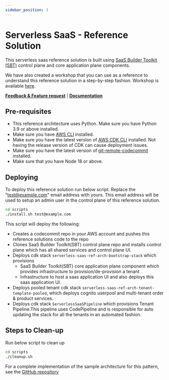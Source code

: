 ```yaml
---
sidebar_position: 3
---
```

# Serverless SaaS - Reference Solution

This serverless saas reference solution is built using [SaaS Builder Toolkit (SBT)](https://github.com/awslabs/sbt-aws) control plane and core application plane components.

We have also created a workshop that you can use as a reference to understand this reference solution in a step-by-step fashion. Workshop is available [here](https://github.com/aws-samples/aws-serverless-saas-workshop).

**[Feedback & Feature request](https://www.pulse.aws/survey/EHE3TICQ)** | **[Documentation](DOCUMENTATION.md)**

## Pre-requisites

- This reference architecture uses Python. Make sure you have Python 3.9 or above installed.
- Make sure you have [AWS CLI](https://docs.aws.amazon.com/cli/latest/userguide/cli-chap-install.html) installed.
- Make sure you have the latest version of [AWS CDK CLI](https://docs.aws.amazon.com/cdk/latest/guide/cli.html) installed. Not having the release version of CDK can cause deployment issues.
- Make sure you have the latest version of [git-remote-codecommit](https://docs.aws.amazon.com/codecommit/latest/userguide/setting-up-git-remote-codecommit.html) installed.
- Make sure that you have Node 18 or above.

## Deploying

To deploy this reference solution run below script. Replace the "test@example.com" email address with yours. This email address will be used to setup an admin user in the control plane of this reference solution.

```bash
cd scripts
./install.sh test@example.com
```

This script will deploy the following:

- Creates a codecommit repo in your AWS account and pushes this reference solutions code to the repo
- Clones SaaS Builder Toolkit(SBT) control plane repo and installs control plane which has all shared services and control plane UI.
- Deploys cdk stack `serverless-saas-ref-arch-bootstrap-stack` which provisions
  - SaaS Builder Toolkit(SBT) core application plane component which provides infrastructure to provision/de-provision a tenant
  - Infrastructure to host a saas application UI and also deploys this saas application UI.
- Deploys pooled tenant cdk stack `serverless-saas-ref-arch-tenant-template-pooled`, which deploys cognito userpool and multi-tenant order & product services.
- Deploys cdk stack `ServerlessSaaSPipeline` which provisions Tenant Pipeline.This pipeline uses CodePipeline and is responsible for auto updating the stack for all the tenants in an automated fashion.

## Steps to Clean-up

Run below script to clean up

```bash
cd scripts
./cleanup.sh
```

For a complete implementation of the sample architecture for this pattern, see the [GitHub repository](https://github.com/aws-samples/aws-saas-factory-ref-solution-serverless-saas/tree/main)
